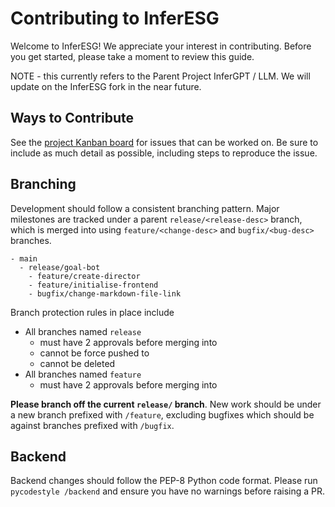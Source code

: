# Contributing to InferESG

Welcome to InferESG! We appreciate your interest in contributing.
Before you get started, please take a moment to review this guide.

NOTE - this currently refers to the Parent Project InferGPT / LLM. We will update on the InferESG fork in the near future.

## Ways to Contribute

See the [project Kanban board](https://github.com/users/WaitThatShouldntWork/projects/1) for issues that can be worked on. 
Be sure to include as much detail as possible, including steps to reproduce the issue.

## Branching

Development should follow a consistent branching pattern. 
Major milestones are tracked under a parent `release/<release-desc>` branch, which is merged into using `feature/<change-desc>` and `bugfix/<bug-desc>` branches.

```
- main
  - release/goal-bot
    - feature/create-director
    - feature/initialise-frontend
    - bugfix/change-markdown-file-link
```

Branch protection rules in place include
- All branches named `release`
  - must have 2 approvals before merging into
  - cannot be force pushed to 
  - cannot be deleted
- All branches named `feature`
  - must have 2 approvals before merging into
  
**Please branch off the current `release/` branch**. 
New work should be under a new branch prefixed with `/feature`, excluding bugfixes which should be against branches prefixed with `/bugfix`.

## Backend

Backend changes should follow the PEP-8 Python code format. 
Please run `pycodestyle /backend` and ensure you have no warnings before raising a PR.

